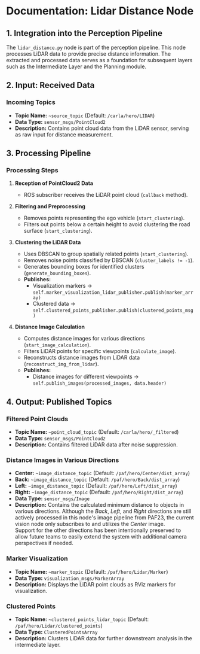 # Documentation: Lidar Distance Node

## 1. Integration into the Perception Pipeline

The `lidar_distance.py` node is part of the perception pipeline. This node processes LiDAR data to provide precise distance information. The extracted and processed data serves as a foundation for subsequent layers such as the Intermediate Layer and the Planning module.

## 2. Input: Received Data

### Incoming Topics

- **Topic Name:** `~source_topic` (Default: `/carla/hero/LIDAR`)
- **Data Type:** `sensor_msgs/PointCloud2`
- **Description:** Contains point cloud data from the LiDAR sensor, serving as raw input for distance measurement.

## 3. Processing Pipeline

### Processing Steps

1. **Reception of PointCloud2 Data**

   - ROS subscriber receives the LiDAR point cloud (`callback` method).

2. **Filtering and Preprocessing**

   - Removes points representing the ego vehicle (`start_clustering`).
   - Filters out points below a certain height to avoid clustering the road surface (`start_clustering`).

3. **Clustering the LiDAR Data**

   - Uses DBSCAN to group spatially related points (`start_clustering`).
   - Removes noise points classified by DBSCAN (`cluster_labels != -1`).
   - Generates bounding boxes for identified clusters (`generate_bounding_boxes`).
   - **Publishes:**
     - Visualization markers → `self.marker_visualization_lidar_publisher.publish(marker_array)`
     - Clustered data → `self.clustered_points_publisher.publish(clustered_points_msg)`

4. **Distance Image Calculation**

   - Computes distance images for various directions (`start_image_calculation`).
   - Filters LiDAR points for specific viewpoints (`calculate_image`).
   - Reconstructs distance images from LiDAR data (`reconstruct_img_from_lidar`).
   - **Publishes:**
     - Distance images for different viewpoints → `self.publish_images(processed_images, data.header)`

## 4. Output: Published Topics

### Filtered Point Clouds

- **Topic Name:** `~point_cloud_topic` (Default: `/carla/hero/_filtered`)
- **Data Type:** `sensor_msgs/PointCloud2`
- **Description:** Contains filtered LiDAR data after noise suppression.

### Distance Images in Various Directions

- **Center:** `~image_distance_topic` (Default: `/paf/hero/Center/dist_array`)
- **Back:** `~image_distance_topic` (Default: `/paf/hero/Back/dist_array`)
- **Left:** `~image_distance_topic` (Default: `/paf/hero/Left/dist_array`)
- **Right:** `~image_distance_topic` (Default: `/paf/hero/Right/dist_array`)
- **Data Type:** `sensor_msgs/Image`
- **Description:** Contains the calculated minimum distance to objects in various directions. Although the *Back*, *Left*, and *Right* directions are still actively processed in this node's image pipeline from PAF23, the current vision node only subscribes to and utilizes the *Center* image.  
  Support for the other directions has been intentionally preserved to allow future teams to easily extend the system with additional camera perspectives if needed.


### Marker Visualization

- **Topic Name:** `~marker_topic` (Default: `/paf/hero/Lidar/Marker`)
- **Data Type:** `visualization_msgs/MarkerArray`
- **Description:** Displays the LiDAR point clouds as RViz markers for visualization.

### Clustered Points

- **Topic Name:** `~clustered_points_lidar_topic` (Default: `/paf/hero/Lidar/clustered_points`)
- **Data Type:** `ClusteredPointsArray`
- **Description:** Clusters LiDAR data for further downstream analysis in the intermediate layer.
